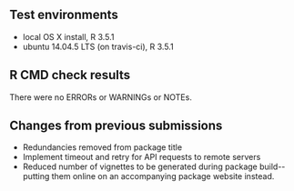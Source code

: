 ## Test environments
* local OS X install, R 3.5.1
* ubuntu 14.04.5 LTS (on travis-ci), R 3.5.1

## R CMD check results
There were no ERRORs or WARNINGs or NOTEs. 

## Changes from previous submissions

* Redundancies removed from package title
* Implement timeout and retry for API requests to remote servers
* Reduced number of vignettes to be generated during package build--putting them online on an accompanying package website instead.  
